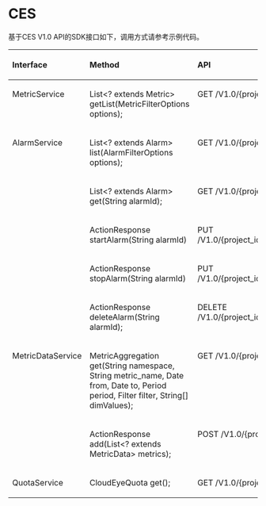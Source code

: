 # CES<a name="sdk_11_0008"></a>

基于CES V1.0 API的SDK接口如下，调用方式请参考示例代码。

<a name="table15713293295"></a>
<table><thead align="left"><tr id="row3717292295"><th class="cellrowborder" valign="top" width="28.060000000000002%" id="mcps1.1.4.1.1"><p id="p07929162911"><a name="p07929162911"></a><a name="p07929162911"></a>Interface</p>
</th>
<th class="cellrowborder" valign="top" width="38.61%" id="mcps1.1.4.1.2"><p id="p13742915291"><a name="p13742915291"></a><a name="p13742915291"></a>Method</p>
</th>
<th class="cellrowborder" valign="top" width="33.33%" id="mcps1.1.4.1.3"><p id="p107102912297"><a name="p107102912297"></a><a name="p107102912297"></a>API</p>
</th>
</tr>
</thead>
<tbody><tr id="row074295299"><td class="cellrowborder" valign="top" width="28.060000000000002%" headers="mcps1.1.4.1.1 "><p id="p6534172323017"><a name="p6534172323017"></a><a name="p6534172323017"></a>MetricService</p>
</td>
<td class="cellrowborder" valign="top" width="38.61%" headers="mcps1.1.4.1.2 "><p id="p453413238305"><a name="p453413238305"></a><a name="p453413238305"></a>List&lt;? extends Metric&gt; getList(MetricFilterOptions options);</p>
</td>
<td class="cellrowborder" valign="top" width="33.33%" headers="mcps1.1.4.1.3 "><p id="p753442316301"><a name="p753442316301"></a><a name="p753442316301"></a>GET /V1.0/{project_id}/metrics</p>
</td>
</tr>
<tr id="row15474153952914"><td class="cellrowborder" rowspan="5" valign="top" width="28.060000000000002%" headers="mcps1.1.4.1.1 "><p id="p674118342302"><a name="p674118342302"></a><a name="p674118342302"></a>AlarmService</p>
</td>
<td class="cellrowborder" valign="top" width="38.61%" headers="mcps1.1.4.1.2 "><p id="p197412349301"><a name="p197412349301"></a><a name="p197412349301"></a>List&lt;? extends Alarm&gt; list(AlarmFilterOptions options);</p>
</td>
<td class="cellrowborder" valign="top" width="33.33%" headers="mcps1.1.4.1.3 "><p id="p5741163423015"><a name="p5741163423015"></a><a name="p5741163423015"></a>GET /V1.0/{project_id}/alarms</p>
</td>
</tr>
<tr id="row419411548291"><td class="cellrowborder" valign="top" headers="mcps1.1.4.1.1 "><p id="p15741133453014"><a name="p15741133453014"></a><a name="p15741133453014"></a>List&lt;? extends Alarm&gt; get(String alarmId);</p>
</td>
<td class="cellrowborder" valign="top" headers="mcps1.1.4.1.2 "><p id="p27411634133012"><a name="p27411634133012"></a><a name="p27411634133012"></a>GET /V1.0/{project_id}/alarms/{alarm_id}</p>
</td>
</tr>
<tr id="row15422154311294"><td class="cellrowborder" valign="top" headers="mcps1.1.4.1.1 "><p id="p137411734143015"><a name="p137411734143015"></a><a name="p137411734143015"></a>ActionResponse startAlarm(String alarmId)</p>
</td>
<td class="cellrowborder" valign="top" headers="mcps1.1.4.1.2 "><p id="p9741203473010"><a name="p9741203473010"></a><a name="p9741203473010"></a>PUT /V1.0/{project_id}/alarms/{alarm_id}/action</p>
</td>
</tr>
<tr id="row156951958182918"><td class="cellrowborder" valign="top" headers="mcps1.1.4.1.1 "><p id="p146306563313"><a name="p146306563313"></a><a name="p146306563313"></a>ActionResponse stopAlarm(String alarmId)</p>
</td>
<td class="cellrowborder" valign="top" headers="mcps1.1.4.1.2 "><p id="p8630115612310"><a name="p8630115612310"></a><a name="p8630115612310"></a>PUT /V1.0/{project_id}/alarms/{alarm_id}/action</p>
</td>
</tr>
<tr id="row16139694306"><td class="cellrowborder" valign="top" headers="mcps1.1.4.1.1 "><p id="p167411342304"><a name="p167411342304"></a><a name="p167411342304"></a>ActionResponse deleteAlarm(String alarmId);</p>
</td>
<td class="cellrowborder" valign="top" headers="mcps1.1.4.1.2 "><p id="p07411343307"><a name="p07411343307"></a><a name="p07411343307"></a>DELETE /V1.0/{project_id}/alarms/{alarm_id}</p>
</td>
</tr>
<tr id="row1813812912304"><td class="cellrowborder" rowspan="2" valign="top" width="28.060000000000002%" headers="mcps1.1.4.1.1 "><p id="p4102109143015"><a name="p4102109143015"></a><a name="p4102109143015"></a>MetricDataService</p>
</td>
<td class="cellrowborder" valign="top" width="38.61%" headers="mcps1.1.4.1.2 "><p id="p558512715326"><a name="p558512715326"></a><a name="p558512715326"></a>MetricAggregation get(String namespace, String metric_name, Date from, Date to, Period period, Filter filter, String[] dimValues);</p>
</td>
<td class="cellrowborder" valign="top" width="33.33%" headers="mcps1.1.4.1.3 "><p id="p158511719329"><a name="p158511719329"></a><a name="p158511719329"></a>GET /V1.0/{project_id}/metric-data</p>
</td>
</tr>
<tr id="row91382923015"><td class="cellrowborder" valign="top" headers="mcps1.1.4.1.1 "><p id="p1958512713323"><a name="p1958512713323"></a><a name="p1958512713323"></a>ActionResponse add(List&lt;? extends MetricData&gt; metrics);</p>
</td>
<td class="cellrowborder" valign="top" headers="mcps1.1.4.1.2 "><p id="p758567163216"><a name="p758567163216"></a><a name="p758567163216"></a>POST /V1.0/{project_id}/metric-data</p>
</td>
</tr>
<tr id="row111378913010"><td class="cellrowborder" valign="top" width="28.060000000000002%" headers="mcps1.1.4.1.1 "><p id="p131028973020"><a name="p131028973020"></a><a name="p131028973020"></a>QuotaService</p>
</td>
<td class="cellrowborder" valign="top" width="38.61%" headers="mcps1.1.4.1.2 "><p id="p9585137193220"><a name="p9585137193220"></a><a name="p9585137193220"></a>CloudEyeQuota get();</p>
</td>
<td class="cellrowborder" valign="top" width="33.33%" headers="mcps1.1.4.1.3 "><p id="p1958611713320"><a name="p1958611713320"></a><a name="p1958611713320"></a>GET /V1.0/{project_id}/quotas</p>
</td>
</tr>
</tbody>
</table>

